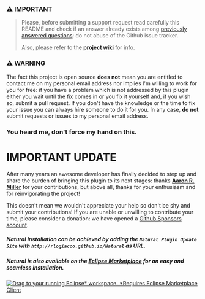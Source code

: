 ### &#x26A0; **IMPORTANT**
 
> Please, before submitting a support request read carefully this README and check if an answer already exists among [previously answered questions](https://github.com/rlogiacco/Natural/discussions): do not abuse of the Github issue tracker.
>
> Also, please refer to the **[project wiki][1]** for info.

### &#x26A0; **WARNING**

The fact this project is open source **does not** mean you are entitled to contact me on my personal email address nor implies I'm willing to work for you for free: if you have a problem which is not addressed by this plugin either you wait until the fix comes in or you fix it yourself and, if you wish so, submit a pull request.
If you don't have the knowledge or the time to fix your issue you can always hire someone to do it for you. In any case, **do not** submit requests or issues to my personal email address.

### You heard me, don't force my hand on this.

# IMPORTANT UPDATE

After many years an awesome developer has finally decided to step up and share the burden of bringing this plugin to its next stages: thanks **[Aaron R. Miller](https://github.com/drkstr101)** for your contributions, but above all, thanks for your enthusiasm and for reinvigorating the project!

This doesn't mean we wouldn't appreciate your help so don't be shy and submit your contributions! If you are unable or unwilling to contribute your time, please consider a donation: we have opened a [Github Sponsors account][5].

##### Natural installation can be achieved by adding the `Natural Plugin Update Site` with `http://rlogiacco.github.io/Natural` as URL.

##### Natural is also available on the [Eclipse Marketplace][2] for an easy and seamless installation.

[![Drag to your running Eclipse* workspace. *Requires Eclipse Marketplace Client](https://marketplace.eclipse.org/sites/all/themes/solstice/public/images/marketplace/btn-install.png)](http://marketplace.eclipse.org/marketplace-client-intro?mpc_install=2427135 "Drag to your running Eclipse* workspace. *Requires Eclipse Marketplace Client")

[1]: https://github.com/rlogiacco/Natural/wiki
[2]: https://marketplace.eclipse.org/content/natural
[3]: http://www.eclipse.org/Xtext/download/
[4]: http://rlogiacco.github.com/Natural
[5]: https://github.com/sponsors/rlogiacco
